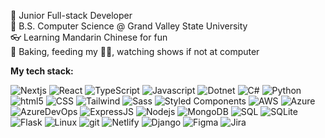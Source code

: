 🌱 Junior Full-stack Developer   
🏫 B.S. Computer Science @ Grand Valley State University    
👓 Learning Mandarin Chinese for fun   
🥞 Baking, feeding my 🐶🐶, watching shows if not at computer  
  
**My tech stack:**
<p>
  <img alt="Nextjs" src="https://img.shields.io/badge/Next.js-black?logo=next.js&logoColor=white" />
  <img alt="React" src="https://img.shields.io/badge/React-%2320232a.svg?logo=react&logoColor=%2361DAFB" />
  <img alt="TypeScript" src="https://img.shields.io/badge/-TypeScript-007ACC?logo=typescript&logoColor=white" />
  <img alt="Javascript" src="https://img.shields.io/badge/JavaScript-F7DF1E?logo=javascript&logoColor=000" />
  <img alt="Dotnet" src="https://img.shields.io/badge/.NET-5C2D91?logo=.net&logoColor=white" />
  <img alt="C#" src="https://custom-icon-badges.demolab.com/badge/C%23-%23239120.svg?logo=cshrp&logoColor=white"/>
  <img alt="Python" src="https://img.shields.io/badge/Python-3776AB?logo=python&logoColor=white"/>
  <img alt="html5" src="https://img.shields.io/badge/-HTML5-E34F26?style=flat-square&logo=html5&logoColor=white" />
  <img alt="CSS" src="https://img.shields.io/badge/CSS3-1572B6?logo=css3&logoColor=white"/>
  <img alt='Tailwind' src='https://img.shields.io/badge/Tailwind_CSS-38B2AC?logo=tailwind-css&logoColor=white' />
  <img alt='Sass' src='https://img.shields.io/badge/Sass-CC6699?&logo=sass&logoColor=white' />
  <img alt="Styled Components" src="https://img.shields.io/badge/-Styled_Components-db7092?logo=styled-components&logoColor=white" />
  <img alt="AWS" src="https://img.shields.io/badge/AWS-%23FF9900.svg?logo=amazon-web-services&logoColor=white" />
  <img alt="Azure" src="https://img.shields.io/badge/Microsoft_Azure-0089D6?logo=microsoft-azure&logoColor=white" />
  <img alt="AzureDevOps" src="https://img.shields.io/badge/Azure_DevOps-0078D7?logo=azure-devops&logoColor=white" />
  <img alt="ExpressJS" src="https://img.shields.io/badge/Express.js-%23404d59.svg?logo=express&logoColor=%2361DAFB"/>
  <img alt="Nodejs" src="https://img.shields.io/badge/-Nodejs-43853d?logo=Node.js&logoColor=white" />
  <img alt="MongoDB" src="https://img.shields.io/badge/-MongoDB-13aa52?logo=mongodb&logoColor=white" />
  <img alt="SQL" src="https://img.shields.io/badge/MySQL-4479A1?logo=mysql&logoColor=fff" />
  <img alt="SQLite" src="https://img.shields.io/badge/SQLite-07405E?logo=sqlite&logoColor=white" />
  <img alt='Flask' src='https://img.shields.io/badge/Flask-000000?logo=flask&logoColor=white' />
  <img alt='Linux' src='https://img.shields.io/badge/Linux-FCC624?logo=linux&logoColor=black' />
  <img alt="git" src="https://img.shields.io/badge/-Git-F05032?logo=git&logoColor=white" />
  <img alt='Netlify' src='https://img.shields.io/badge/Netlify-00C7B7?logo=netlify&logoColor=white' />
  <img alt='Django' src='https://img.shields.io/badge/Django-%23092E20.svg?logo=django&logoColor=white' />
  <img alt='Figma' src='https://img.shields.io/badge/Figma-F24E1E?logo=figma&logoColor=white' />
  <img alt='Jira' src='https://img.shields.io/badge/Jira-0052CC?logo=jira&logoColor=fff' />

</p>  
